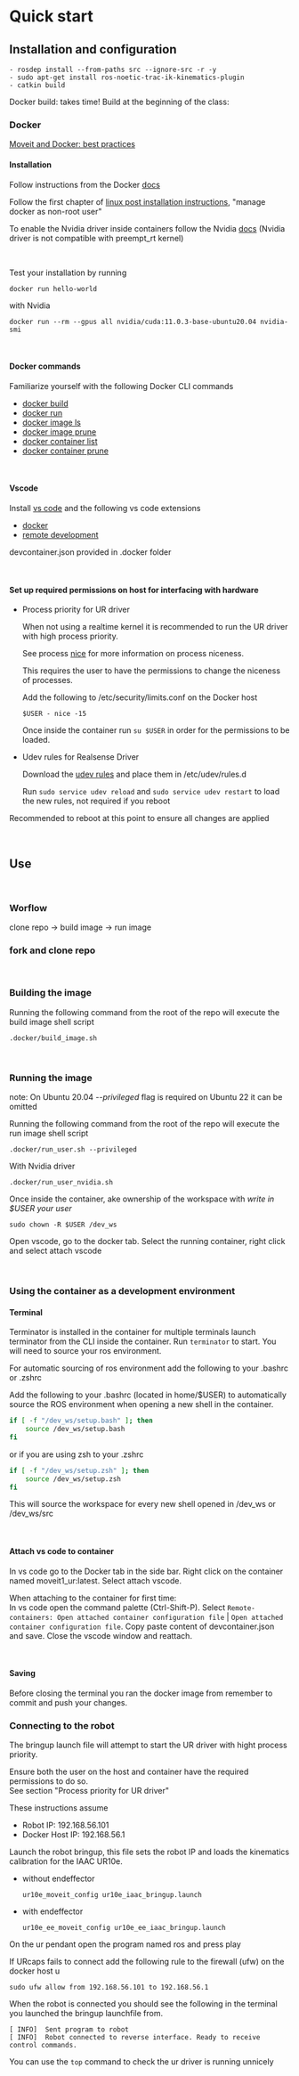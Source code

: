 # Quick start

## Installation and configuration

```
- rosdep install --from-paths src --ignore-src -r -y
- sudo apt-get install ros-noetic-trac-ik-kinematics-plugin
- catkin build
```
Docker build: takes time! Build at the beginning of the class:

### Docker

[Moveit and Docker: best practices](https://picknik.ai/ros/robotics/docker/2021/07/20/Vatan-Aksoy-Tezer-Docker.html)

#### Installation

Follow instructions from the Docker [docs](https://docs.docker.com/engine/install/ubuntu/)

Follow the first chapter of [linux post installation instructions](https://docs.docker.com/engine/install/linux-postinstall/), "manage docker as non-root user"

To enable the Nvidia driver inside containers follow the Nvidia [docs](https://docs.nvidia.com/datacenter/cloud-native/container-toolkit/install-guide.html) (Nvidia driver is not compatible with preempt_rt kernel)

&nbsp;

Test your installation by running

```shell
docker run hello-world
```

with Nvidia

```shell
docker run --rm --gpus all nvidia/cuda:11.0.3-base-ubuntu20.04 nvidia-smi
```

&nbsp;

#### Docker commands

Familiarize yourself with the following Docker CLI commands

- [docker build](https://docs.docker.com/engine/reference/commandline/build/)
- [docker run](https://docs.docker.com/engine/reference/commandline/run/)
- [docker image ls](https://docs.docker.com/engine/reference/commandline/image_ls/)
- [docker image prune](https://docs.docker.com/engine/reference/commandline/image_prune/)
- [docker container list](https://docs.docker.com/engine/reference/commandline/container_ls/)
- [docker container prune](https://docs.docker.com/engine/reference/commandline/container_prune/)

&nbsp;

#### Vscode

Install [vs code](https://code.visualstudio.com/) and the following vs code extensions

- [docker](https://code.visualstudio.com/docs/containers/overview)
- [remote development](https://code.visualstudio.com/docs/remote/remote-overview)

devcontainer.json provided in .docker folder

&nbsp;

#### Set up required permissions on host for interfacing with hardware

- Process priority for UR driver

    When not using a realtime kernel it is recommended to run the UR driver with high process priority.

    See process [nice](https://en.wikipedia.org/wiki/Nice_(Unix)) for more information on process niceness.

    This requires the user to have the permissions to change the niceness of processes.

    Add the following to /etc/security/limits.conf on the Docker host

    `$USER - nice -15`

    Once inside the container run `su $USER` in order for the permissions to be loaded.

- Udev rules for Realsense Driver

    Download the [udev rules](https://github.com/IntelRealSense/librealsense/blob/master/config/99-realsense-libusb.rules) and place them in /etc/udev/rules.d  

    Run ```sudo service udev reload``` and ```sudo service udev restart``` to load the new rules, not required if you reboot

Recommended to reboot at this point to ensure all changes are applied

&nbsp;

## Use

&nbsp;

### Worflow

clone repo -> build image -> run image

### fork and clone repo

&nbsp;

### Building the image

Running the following command from the root of the repo will execute the build image shell script

```shell
.docker/build_image.sh
```

&nbsp;

### Running the image

note: On Ubuntu 20.04 *--privileged* flag is required on Ubuntu 22 it can be omitted

Running the following command from the root of the repo will execute the run image shell script

```shell
.docker/run_user.sh --privileged
```

With Nvidia driver

```shell
.docker/run_user_nvidia.sh
```

Once inside the container, ake ownership of the workspace with *write in $USER your user*

```shell
sudo chown -R $USER /dev_ws
```

Open vscode, go to the docker tab.
Select the running container, right click and select attach vscode

&nbsp;

### Using the container as a development environment

#### Terminal

Terminator is installed in the container for multiple terminals launch terminator from the CLI inside the container. Run `terminator` to start. You will need to source your ros environment.

For automatic sourcing of ros environment add the following to your .bashrc or .zshrc

Add the following to your .bashrc (located in home/$USER) to automatically source the ROS environment when opening a new shell in the container.

```bash
if [ -f "/dev_ws/setup.bash" ]; then
    source /dev_ws/setup.bash
fi
```

or if you are using zsh to your .zshrc

```zsh
if [ -f "/dev_ws/setup.zsh" ]; then
    source /dev_ws/setup.zsh
fi
```

This will source the workspace for every new shell opened in  /dev_ws or /dev_ws/src

&nbsp;

#### Attach vs code to container

In vs code go to the Docker tab in the side bar. Right click on the container named moveit1_ur:latest. Select attach vscode.  

When attaching to the container for first time:  
In vs code open the command palette (Ctrl-Shift-P). Select `Remote-containers: Open attached container configuration file` | `Open attached container configuration file`. Copy paste content of devcontainer.json and save. Close the vscode window and reattach.

&nbsp;

#### Saving

Before closing the terminal you ran the docker image from remember to commit and push your changes.

### Connecting to the robot

The bringup launch file will attempt to start the UR driver with hight process priority.  

Ensure both the user on the host and container have the required permissions to do so.  
See section "Process priority for UR driver"

These instructions assume

- Robot IP: 192.168.56.101
- Docker Host IP: 192.168.56.1

Launch the robot bringup, this file sets the robot IP and loads the kinematics calibration for the IAAC UR10e.  

- without endeffector

    ```shell
    ur10e_moveit_config ur10e_iaac_bringup.launch 
    ```

- with endeffector

    ```shell
    ur10e_ee_moveit_config ur10e_ee_iaac_bringup.launch 
    ```

On the ur pendant open the program named ros and press play

If URcaps fails to connect add the following rule to the firewall (ufw) on the docker host u

```shell
sudo ufw allow from 192.168.56.101 to 192.168.56.1
```

When the robot is connected you should see the following in the terminal you launched the bringup launchfile from.

```shell
[ INFO]  Sent program to robot
[ INFO]  Robot connected to reverse interface. Ready to receive control commands.
```

You can use the `top` command to check the ur driver is running unnicely

